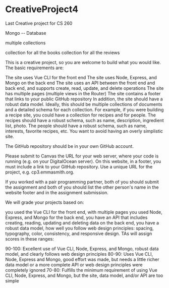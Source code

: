 # CreativeProject4
Last Creative project for CS 260


Mongo -- Database

multiple collections

collection for all the books
collection for all the reviews


This is a creative project, so you are welcome to build what you would like. The basic requirements are:

The site uses Vue CLI for the front end
The site uses Node, Express, and Mongo on the back end
The site uses an API between the front end and back end, and supports create, read, update, and delete operations
The site has multiple pages (multiple views in the Router)
The site contains a footer that links to your public GitHub repository
In addition, the site should have a robust data model. Ideally, this should be multiple collections of documents and a detailed schema for each collection. For example, if you were building a recipe site, you could have a collection for recipes and for people. The recipes should have a robust schema, such as name, description, ingredient list, photo. The people should have a robust schema, such as name, interests, favorite recipes, etc.  You want to avoid having an overly simplistic site.

The GitHub repository should be in your own GitHub account.


Please submit to Canvas the URL for your web server, where your code is running (e.g. on your DigitalOcean server). On this website, in a footer, you must include a link to your GitHub repository. Use a unique URL for the project, e.g. cp3.emmasmith.org.

If you worked with a pair programming partner, both of you should submit the assignment and both of you should list the other person's name in the website footer and in the assignment submission.

We will grade your projects based on:

you used the Vue CLI for the front end, with multiple pages
you used Node, Express, and Mongo for the back end,
you have an API that includes creating, reading, updating and deleting data on the back end,
you have a robust data model,
how well you follow web design principles: spacing, typography, color, consistency, and responsive design.
TAs will assign scores in these ranges:

90-100: Excellent use of Vue CLI, Node, Express, and Mongo, robust data model, and clearly follows web design principles
80-90: Uses Vue CLI, Node, Express and Mongo, good effort was made, but needs a little richer data model or a more complete API or web design principles were completely ignored
70-80: Fulfills the minimum requirement of using Vue CLI, Node, Express, and Mongo, but the site, data model, and/or API are too simple
